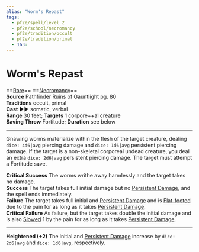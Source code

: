 ```yaml
---
alias: "Worm's Repast"
tags:
  - pf2e/spell/level_2
  - pf2e/school/necromancy
  - pf2e/tradition/occult
  - pf2e/tradition/primal
  - 163:
---
```


# Worm's Repast

==[Rare](Rare.md)== ==[Necromancy](Necromancy.md)==  
__Source__ Pathfinder Ruins of Gauntlight pg. 80  
**Traditions** occult, primal  
**Cast** ►► somatic, verbal  
**Range** 30 feet; **Targets** 1 corpore++al creature  
**Saving Throw** Fortitude; **Duration** see below

---

Gnawing worms materialize within the flesh of the target creature, dealing `dice: 4d6|avg` piercing damage and `dice: 1d6|avg` persistent piercing damage. If the target is a non-skeletal corporeal undead creature, you deal an extra `dice: 2d6|avg` persistent piercing damage. The target must attempt a Fortitude save.

**Critical Success** The worms writhe away harmlessly and the target takes no damage.  
**Success** The target takes full initial damage but no [Persistent Damage](Persistent%20Damage.md), and the spell ends immediately.  
**Failure** The target takes full initial and [Persistent Damage](Persistent%20Damage.md) and is [Flat-footed](Flat-footed.md) due to the pain for as long as it takes [Persistent Damage](Persistent%20Damage.md).  
**Critical Failure** As failure, but the target takes double the initial damage and is also [Slowed](Slowed.md) 1 by the pain for as long as it takes [Persistent Damage](Persistent%20Damage.md).

<hr>

**Heightened (+2)** The initial and [Persistent Damage](Persistent%20Damage.md) increase by `dice: 2d6|avg` and `dice: 1d6|avg`, respectively.

